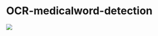 # OCR-medicalword-detection



![]("https://github.com/IsmaelMekene/OCR-medicalword-detection/blob/main/pipeline/Untitled%20Diagram.png")
